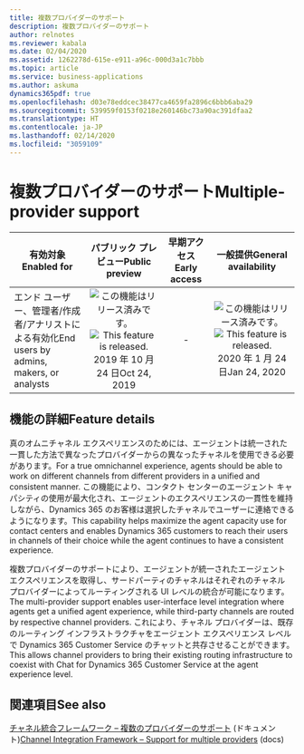 ```yaml
---
title: 複数プロバイダーのサポート
description: 複数プロバイダーのサポート
author: relnotes
ms.reviewer: kabala
ms.date: 02/04/2020
ms.assetid: 1262278d-615e-e911-a96c-000d3a1c7bbb
ms.topic: article
ms.service: business-applications
ms.author: askuma
dynamics365pdf: true
ms.openlocfilehash: d03e78eddcec38477ca4659fa2896c6bbb6aba29
ms.sourcegitcommit: 539959f0153f0218e260146bc73a90ac391dfaa2
ms.translationtype: HT
ms.contentlocale: ja-JP
ms.lasthandoff: 02/14/2020
ms.locfileid: "3059109"
---
```

# <a name="multiple-provider-support"></a><span data-ttu-id="69804-103">複数プロバイダーのサポート</span><span class="sxs-lookup"><span data-stu-id="69804-103">Multiple-provider support</span></span>


| <span data-ttu-id="69804-104">有効対象</span><span class="sxs-lookup"><span data-stu-id="69804-104">Enabled for</span></span>    |  <span data-ttu-id="69804-105">パブリック プレビュー</span><span class="sxs-lookup"><span data-stu-id="69804-105">Public preview</span></span> | <span data-ttu-id="69804-106">早期アクセス</span><span class="sxs-lookup"><span data-stu-id="69804-106">Early access</span></span> | <span data-ttu-id="69804-107">一般提供</span><span class="sxs-lookup"><span data-stu-id="69804-107">General availability</span></span> | 
| ---------- | :----------: |:----------: |:----------: |
|<span data-ttu-id="69804-108">エンド ユーザー、管理者/作成者/アナリストによる有効化</span><span class="sxs-lookup"><span data-stu-id="69804-108">End users by admins, makers, or analysts</span></span>|<span data-ttu-id="69804-109">![この機能はリリース済みです。](/dynamics365-release-plan/media/green-checkmark.png "この機能はリリース済みです。")</span><span class="sxs-lookup"><span data-stu-id="69804-109">![This feature is released.](/dynamics365-release-plan/media/green-checkmark.png "This feature is released.")</span></span> <span data-ttu-id="69804-110">2019 年 10 月 24 日</span><span class="sxs-lookup"><span data-stu-id="69804-110">Oct 24, 2019</span></span>|-| <span data-ttu-id="69804-111">![この機能はリリース済みです。](/dynamics365-release-plan/media/green-checkmark.png "この機能はリリース済みです。")</span><span class="sxs-lookup"><span data-stu-id="69804-111">![This feature is released.](/dynamics365-release-plan/media/green-checkmark.png "This feature is released.")</span></span> <span data-ttu-id="69804-112">2020 年 1 月 24 日</span><span class="sxs-lookup"><span data-stu-id="69804-112">Jan 24, 2020</span></span>|






## <a name="feature-details"></a><span data-ttu-id="69804-113">機能の詳細</span><span class="sxs-lookup"><span data-stu-id="69804-113">Feature details</span></span>
<!--feature detail start -->
<span data-ttu-id="69804-114">真のオムニチャネル エクスペリエンスのためには、エージェントは統一された一貫した方法で異なったプロバイダーからの異なったチャネルを使用できる必要があります。</span><span class="sxs-lookup"><span data-stu-id="69804-114">For a true omnichannel experience, agents should be able to work on different channels from different providers in a unified and consistent manner.</span></span> <span data-ttu-id="69804-115">この機能により、コンタクト センターのエージェント キャパシティの使用が最大化され、エージェントのエクスペリエンスの一貫性を維持しながら、Dynamics 365 のお客様は選択したチャネルでユーザーに連絡できるようになります。</span><span class="sxs-lookup"><span data-stu-id="69804-115">This capability helps maximize the agent capacity use for contact centers and enables Dynamics 365 customers to reach their users in channels of their choice while the agent continues to have a consistent experience.</span></span> 

<span data-ttu-id="69804-116">複数プロバイダーのサポートにより、エージェントが統一されたエージェント エクスペリエンスを取得し、サードパーティのチャネルはそれぞれのチャネル プロバイダーによってルーティングされる UI レベルの統合が可能になります。</span><span class="sxs-lookup"><span data-stu-id="69804-116">The multi-provider support enables user-interface level integration where agents get a unified agent experience, while third-party channels are routed by respective channel providers.</span></span> <span data-ttu-id="69804-117">これにより、チャネル プロバイダーは、既存のルーティング インフラストラクチャをエージェント エクスペリエンス レベルで Dynamics 365 Customer Service のチャットと共存させることができます。</span><span class="sxs-lookup"><span data-stu-id="69804-117">This allows channel providers to bring their existing routing infrastructure to coexist with Chat for Dynamics 365 Customer Service at the agent experience level.</span></span>
<!--feature detail end -->










## <a name="see-also"></a><span data-ttu-id="69804-118">関連項目</span><span class="sxs-lookup"><span data-stu-id="69804-118">See also</span></span>

<span data-ttu-id="69804-119">[チャネル統合フレームワーク – 複数のプロバイダーのサポート](https://docs.microsoft.com/dynamics365/customer-service/channel-integration-framework/v2/support-multiple-providers) (ドキュメント)</span><span class="sxs-lookup"><span data-stu-id="69804-119">[Channel Integration Framework – Support for multiple providers](https://docs.microsoft.com/dynamics365/customer-service/channel-integration-framework/v2/support-multiple-providers) (docs)</span></span>
